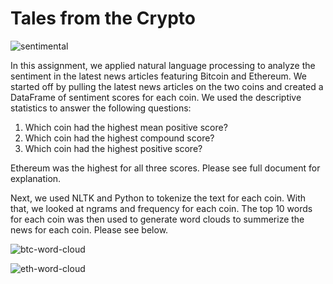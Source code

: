 # Tales from the Crypto

![sentimental](Images/sentimental.jpeg)

 In this assignment, we applied natural language processing to analyze the sentiment in the latest news articles featuring Bitcoin and Ethereum. We started off by pulling the latest news articles on the two coins and created a DataFrame of sentiment scores for each coin. We used the descriptive statistics to answer the following questions:
 
 1. Which coin had the highest mean positive score?
 2. Which coin had the highest compound score?
 3. Which coin had the highest positive score?
 
 Ethereum was the highest for all three scores. Please see full document for explanation. 
 
 Next, we used NLTK and Python to tokenize the text for each coin. With that, we looked at ngrams and frequency for each coin. The top 10 words for each coin was then used to generate word clouds to summerize the news for each coin. Please see below.
 
![btc-word-cloud](Images/btc-word-cloud.png)

![eth-word-cloud](Images/eth-word-cloud.png)
